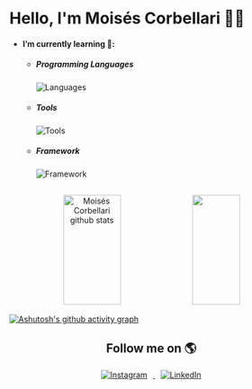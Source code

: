 # Hello, I'm Moisés Corbellari 🖖🏾
- #### I’m currently learning 🧠:
    - ##### Programming Languages
      ![Languages](https://skillicons.dev/icons?i=python)
    - ##### Tools
      ![Tools](https://skillicons.dev/icons?i=vscode,docker)
    - ##### Framework
      ![Framework](https://skillicons.dev/icons?i=fastapi)

##

<div align="center">  
  <img width="45%" height="195px" src="https://github-readme-stats.vercel.app/api?username=MoisesCorbellari&show_icons=true&count_private=true&hide_border=true&title_color=00ffee&icon_color=00bfbf&text_color=c9d1d9&bg_color=0d1117" alt="Moisés Corbellari github stats" /> 
  <img width="41%" height="195px" src="https://github-readme-stats.vercel.app/api/top-langs/?username=MoisesCorbellari&layout=compact&hide_border=true&title_color=00ffee&text_color=00bfbf&bg_color=0d1117" />
</div>

[![Ashutosh's github activity graph](https://github-readme-activity-graph.vercel.app/graph?username=MoisesCorbellari&bg_color=000000&color=00ffee&line=00fffb&point=FF8C00&area=true&hide_border=true)](https://github.com/ashutosh00710/github-readme-activity-graph)

<div align="center">
  
  ## Follow me on 🌎
  <a href="https://www.instagram.com/moises_corbellari/" target="_blank">
    <img src="https://skillicons.dev/icons?i=instagram" alt="Instagram" style="margin-right: 10px;"/>
  </a>
  <a href="https://www.linkedin.com/in/moises-corbellari-5187231b3/" target="_blank">
    <img src="https://skillicons.dev/icons?i=linkedin" alt="LinkedIn" style="margin-left: 10px;"/>
  </a>
</div>
